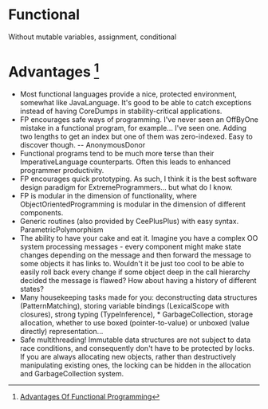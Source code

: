 # Functional

Without mutable variables, assignment, conditional

# Advantages [^1]

* Most functional languages provide a nice, protected environment, somewhat like JavaLanguage. It's good to be able to catch exceptions instead of having CoreDumps in stability-critical applications.
* FP encourages safe ways of programming. I've never seen an OffByOne mistake in a functional program, for example... I've seen one. Adding two lengths to get an index but one of them was zero-indexed. Easy to discover though. -- AnonymousDonor
* Functional programs tend to be much more terse than their ImperativeLanguage counterparts. Often this leads to enhanced programmer productivity.
* FP encourages quick prototyping. As such, I think it is the best software design paradigm for ExtremeProgrammers... but what do I know.
* FP is modular in the dimension of functionality, where ObjectOrientedProgramming is modular in the dimension of different components.
* Generic routines (also provided by CeePlusPlus) with easy syntax. ParametricPolymorphism
* The ability to have your cake and eat it. Imagine you have a complex OO system processing messages - every component might make state changes depending on the message and then forward the message to some objects it has links to. Wouldn't it be just too cool to be able to easily roll back every change if some object deep in the call hierarchy decided the message is flawed? How about having a history of different states?
* Many housekeeping tasks made for you: deconstructing data structures (PatternMatching), storing variable bindings (LexicalScope with closures), strong typing (TypeInference), * GarbageCollection, storage allocation, whether to use boxed (pointer-to-value) or unboxed (value directly) representation...
* Safe multithreading! Immutable data structures are not subject to data race conditions, and consequently don't have to be protected by locks. If you are always allocating new objects, rather than destructively manipulating existing ones, the locking can be hidden in the allocation and GarbageCollection system.

[^1]: [Advantages Of Functional Programming](http://c2.com/cgi/wiki?AdvantagesOfFunctionalProgramming)

